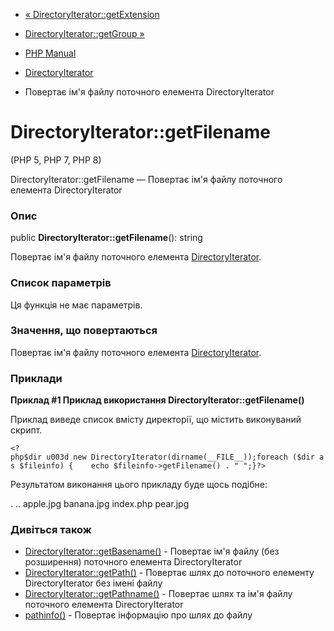 - [«
DirectoryIterator::getExtension](directoryiterator.getextension.md)
- [DirectoryIterator::getGroup »](directoryiterator.getgroup.md)

- [PHP Manual](index.md)
- [DirectoryIterator](class.directoryiterator.md)
- Повертає ім'я файлу поточного елемента DirectoryIterator

# DirectoryIterator::getFilename

(PHP 5, PHP 7, PHP 8)

DirectoryIterator::getFilename — Повертає ім'я файлу поточного елемента
DirectoryIterator

### Опис

public **DirectoryIterator::getFilename**(): string

Повертає ім'я файлу поточного елемента
[DirectoryIterator](class.directoryiterator.md).

### Список параметрів

Ця функція не має параметрів.

### Значення, що повертаються

Повертає ім'я файлу поточного елемента
[DirectoryIterator](class.directoryiterator.md).

### Приклади

**Приклад #1 Приклад використання **DirectoryIterator::getFilename()****

Приклад виведе список вмісту директорії, що містить виконуваний
скрипт.

` <?php$dir u003d new DirectoryIterator(dirname(__FILE__));foreach ($dir as $fileinfo) {    echo $fileinfo->getFilename() . "
";}?> `

Результатом виконання цього прикладу буде щось подібне:

.
..
apple.jpg
banana.jpg
index.php
pear.jpg

### Дивіться також

- [DirectoryIterator::getBasename()](directoryiterator.getbasename.md) -
Повертає ім'я файлу (без розширення) поточного елемента
DirectoryIterator
- [DirectoryIterator::getPath()](directoryiterator.getpath.md) -
Повертає шлях до поточного елементу DirectoryIterator без імені
файлу
- [DirectoryIterator::getPathname()](directoryiterator.getpathname.md) -
Повертає шлях та ім'я файлу поточного елемента DirectoryIterator
- [pathinfo()](function.pathinfo.md) - Повертає інформацію про шлях
до файлу
